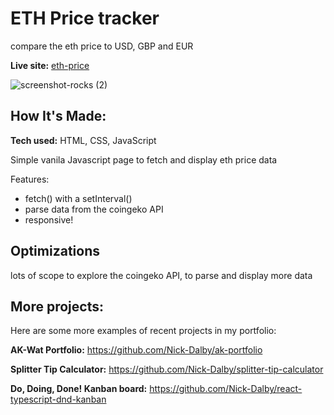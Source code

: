 # ETH Price tracker

compare the eth price to USD, GBP and EUR

**Live site:** [eth-price](https://super-dieffenbachia-a7efbd.netlify.app)

![screenshot-rocks (2)](https://user-images.githubusercontent.com/99472735/195986571-690faae4-7b71-4ded-bad0-209906d40aeb.jpeg)

## How It's Made:

**Tech used:** HTML, CSS, JavaScript

Simple vanila Javascript page to fetch and display eth price data

Features:

- fetch() with a setInterval()
- parse data from the coingeko API
- responsive!

## Optimizations

lots of scope to explore the coingeko API, to parse and display more data


## More projects:

Here are some more examples of recent projects in my portfolio:

**AK-Wat Portfolio:** https://github.com/Nick-Dalby/ak-portfolio

**Splitter Tip Calculator:** https://github.com/Nick-Dalby/splitter-tip-calculator

**Do, Doing, Done! Kanban board:** https://github.com/Nick-Dalby/react-typescript-dnd-kanban

